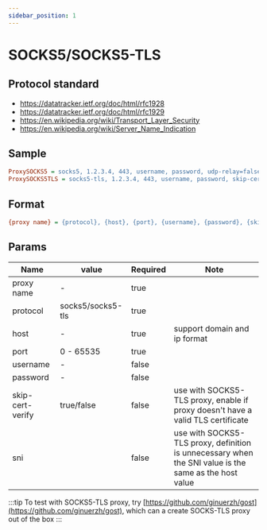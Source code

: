 ```yaml
---
sidebar_position: 1
---
```


# SOCKS5/SOCKS5-TLS

## Protocol standard

- https://datatracker.ietf.org/doc/html/rfc1928
- https://datatracker.ietf.org/doc/html/rfc1929
- https://en.wikipedia.org/wiki/Transport_Layer_Security
- https://en.wikipedia.org/wiki/Server_Name_Indication

## Sample

```ini
ProxySOCKS5 = socks5, 1.2.3.4, 443, username, password, udp-relay=false
ProxySOCKS5TLS = socks5-tls, 1.2.3.4, 443, username, password, skip-cert-verify=true, sni=www.google.com
```

## Format

```ini
{proxy name} = {protocol}, {host}, {port}, {username}, {password}, {skip-cert-verify=true/false}, {sni=host}
```

## Params

| Name             | value             | Required | Note                                                                                                  |
|------------------|-------------------|----------|-------------------------------------------------------------------------------------------------------|
| proxy name       | -                 | true     |                                                                                                       |
| protocol         | socks5/socks5-tls | true     |                                                                                                       |
| host             | -                 | true     | support domain and ip format                                                                          |
| port             | 0 - 65535         | true     |                                                                                                       |
| username         | -                 | false    |                                                                                                       |
| password         | -                 | false    |                                                                                                       |
| skip-cert-verify | true/false        | false    | use with SOCKS5-TLS proxy, enable if proxy doesn't have a valid TLS certificate                       |
| sni              |                   | false    | use with SOCKS5-TLS proxy, definition is unnecessary when the SNI value is the same as the host value |

:::tip
To test with SOCKS5-TLS proxy, try [https://github.com/ginuerzh/gost](https://github.com/ginuerzh/gost), which can a create SOCKS-TLS proxy out of the box
:::